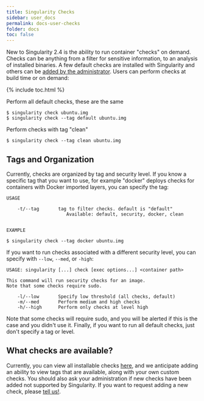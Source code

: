 ```yaml
---
title: Singularity Checks
sidebar: user_docs
permalink: docs-user-checks
folder: docs
toc: false
---
```


New to Singularity 2.4 is the ability to run container "checks" on demand. Checks can be anything from a filter for sensitive information, to an analysis of installed binaries. A few default checks are installed with Singularity and others can be [added by the administrator](/docs-admin-checks).  Users can perform checks at build time or on demand:

{% include toc.html %}

Perform all default checks, these are the same
```
$ singularity check ubuntu.img
$ singularity check --tag default ubuntu.img
```

Perform checks with tag "clean"
```
$ singularity check --tag clean ubuntu.img
```

## Tags and Organization
Currently, checks are organized by tag and security level. If you know a specific tag that you want to use, for example "docker" deploys checks for containers with Docker imported layers, you can specify the tag:

```
USAGE

    -t/--tag       tag to filter checks. default is "default"                      
                      Available: default, security, docker, clean


EXAMPLE

$ singularity check --tag docker ubuntu.img
```

If you want to run checks associated with a different security level, you can specify with `--low`, `--med`, or `-high`:

```
USAGE: singularity [...] check [exec options...] <container path>

This command will run security checks for an image.
Note that some checks require sudo.

    -l/--low       Specify low threshold (all checks, default) 
    -m/--med       Perform medium and high checks
    -h/--high      Perform only checks at level high
```

Note that some checks will require sudo, and you will be alerted if this is the case and you didn't use it. Finally, if you want to run all default checks, just don't specify a tag or level.


## What checks are available?
Currently, you can view all installable checks [here](https://github.com/singularityware/singularity/blob/development/libexec/helpers/check.sh#L49), and we anticipate adding an ability to view tags that are available, along with your own custom checks. You should also ask your administration if new checks have been added not supported by Singularity. If you want to request adding a new check, please <a href="https://github.com/singularityware/singularity/issues" target="_blank">tell us!</a>.
